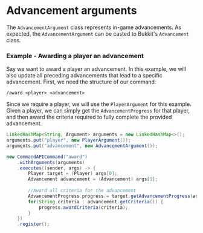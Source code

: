 # Advancement arguments

The `AdvancementArgument` class represents in-game advancements. As expected, the `AdvancementArgument` can be casted to Bukkit's `Advancement` class.

<div class="example">

### Example - Awarding a player an advancement

Say we want to award a player an advancement. In this example, we will also update all preceding advancements that lead to a specific advancement. First, we need the structure of our command:

```
/award <player> <advancement>
```

Since we require a player, we will use the `PlayerArgument` for this example. Given a player, we can simply get the `AdvancementProgress` for that player, and then award the criteria required to fully complete the provided advancement.

```java
LinkedHashMap<String, Argument> arguments = new LinkedHashMap<>();
arguments.put("player", new PlayerArgument());
arguments.put("advancement", new AdvancementArgument());

new CommandAPICommand("award")
    .withArguments(arguments)
    .executes((sender, args) -> {
        Player target = (Player) args[0];
        Advancement advancement = (Advancement) args[1];
        
        //Award all criteria for the advancement
        AdvancementProgress progress = target.getAdvancementProgress(advancement);
        for(String criteria : advancement.getCriteria()) {
            progress.awardCriteria(criteria);
        }
    })
    .register();
```

</div>